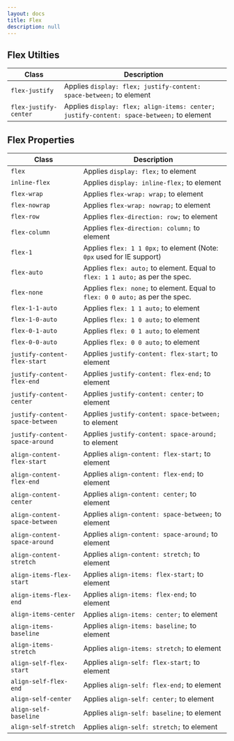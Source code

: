 ```yaml
---
layout: docs
title: Flex
description: null
---
```


## Flex Utilties

| Class                 | Description                                                                              |
| --------------------- | ---------------------------------------------------------------------------------------- |
| `flex-justify`        | Applies `display: flex; justify-content: space-between;` to element                      |
| `flex-justify-center` | Applies `display: flex; align-items: center; justify-content: space-between;` to element |

## Flex Properties

| Class                           | Description                                                                   |
| ------------------------------- | ----------------------------------------------------------------------------- |
| `flex`                          | Applies `display: flex;` to element                                           |
| `inline-flex`                   | Applies `display: inline-flex;` to element                                    |
| `flex-wrap`                     | Applies `flex-wrap: wrap;` to element                                         |
| `flex-nowrap`                   | Applies `flex-wrap: nowrap;` to element                                       |
| `flex-row`                      | Applies `flex-direction: row;` to element                                     |
| `flex-column`                   | Applies `flex-direction: column;` to element                                  |
| `flex-1`                        | Applies `flex: 1 1 0px;` to element (Note: `0px` used for IE support)         |
| `flex-auto`                     | Applies `flex: auto;` to element. Equal to `flex: 1 1 auto;` as per the spec. |
| `flex-none`                     | Applies `flex: none;` to element. Equal to `flex: 0 0 auto;` as per the spec. |
| `flex-1-1-auto`                 | Applies `flex: 1 1 auto;` to element                                          |
| `flex-1-0-auto`                 | Applies `flex: 1 0 auto;` to element                                          |
| `flex-0-1-auto`                 | Applies `flex: 0 1 auto;` to element                                          |
| `flex-0-0-auto`                 | Applies `flex: 0 0 auto;` to element                                          |
| `justify-content-flex-start`    | Applies `justify-content: flex-start;` to element                             |
| `justify-content-flex-end`      | Applies `justify-content: flex-end;` to element                               |
| `justify-content-center`        | Applies `justify-content: center;` to element                                 |
| `justify-content-space-between` | Applies `justify-content: space-between;` to element                          |
| `justify-content-space-around`  | Applies `justify-content: space-around;` to element                           |
| `align-content-flex-start`      | Applies `align-content: flex-start;` to element                               |
| `align-content-flex-end`        | Applies `align-content: flex-end;` to element                                 |
| `align-content-center`          | Applies `align-content: center;` to element                                   |
| `align-content-space-between`   | Applies `align-content: space-between;` to element                            |
| `align-content-space-around`    | Applies `align-content: space-around;` to element                             |
| `align-content-stretch`         | Applies `align-content: stretch;` to element                                  |
| `align-items-flex-start`        | Applies `align-items: flex-start;` to element                                 |
| `align-items-flex-end`          | Applies `align-items: flex-end;` to element                                   |
| `align-items-center`            | Applies `align-items: center;` to element                                     |
| `align-items-baseline`          | Applies `align-items: baseline;` to element                                   |
| `align-items-stretch`           | Applies `align-items: stretch;` to element                                    |
| `align-self-flex-start`         | Applies `align-self: flex-start;` to element                                  |
| `align-self-flex-end`           | Applies `align-self: flex-end;` to element                                    |
| `align-self-center`             | Applies `align-self: center;` to element                                      |
| `align-self-baseline`           | Applies `align-self: baseline;` to element                                    |
| `align-self-stretch`            | Applies `align-self: stretch;` to element                                     |
